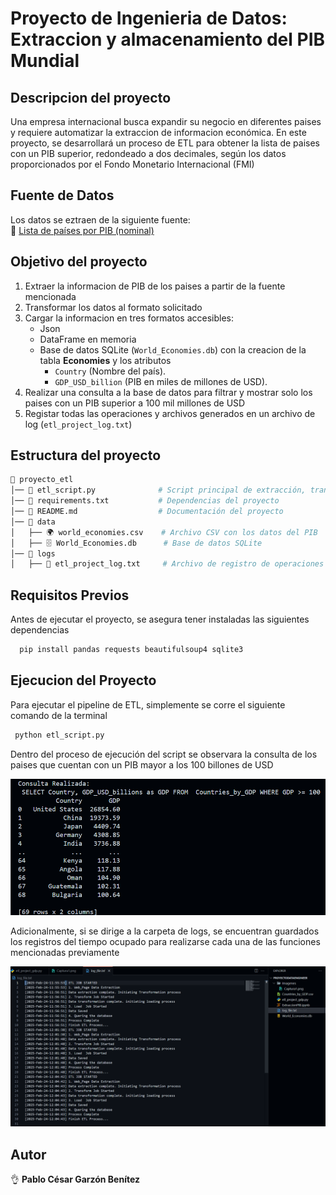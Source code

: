 # **Proyecto de Ingenieria de Datos: Extraccion y almacenamiento del PIB Mundial**
## **Descripcion del proyecto**
Una empresa internacional busca expandir su negocio en diferentes paises y requiere automatizar la extraccion de informacion económica. En este proyecto, se desarrollará un proceso de ETL
para obtener la lista de paises con un PIB superior, redondeado a dos decimales, según los datos proporcionados por el Fondo Monetario Internacional (FMI)

## **Fuente de Datos**
Los datos se eztraen de la siguiente fuente:\
🔗 [Lista de países por PIB (nominal)](https://web.archive.org/web/20230902185326/https://en.wikipedia.org/wiki/List_of_countries_by_GDP_%28nominal%29)
## **Objetivo del proyecto**
1. Extraer la informacion de PIB de los paises a partir de la fuente mencionada
2. Transformar los datos al formato solicitado
3. Cargar la informacion en tres formatos accesibles:
   - Json
   - DataFrame en memoria
   - Base de datos SQLite (`World_Economies.db`) con la creacion de la tabla **Economies** y los atributos
        - `Country` (Nombre del país).
        - `GDP_USD_billion` (PIB en miles de millones de USD).
4. Realizar una consulta a la base de datos para filtrar y mostrar solo los paises con un PIB superior a 100 mil millones de USD
5. Registar todas las operaciones y archivos generados en un archivo de log (`etl_project_log.txt`)

## **Estructura del proyecto**

``` bash
📂 proyecto_etl
│── 📄 etl_script.py              # Script principal de extracción, transformación y carga
│── 📄 requirements.txt           # Dependencias del proyecto
│── 📄 README.md                  # Documentación del proyecto
│── 📂 data
│   ├── 🌍 world_economies.csv    # Archivo CSV con los datos del PIB
│   ├── 🗄️ World_Economies.db      # Base de datos SQLite
│── 📂 logs
│   ├── 📝 etl_project_log.txt     # Archivo de registro de operaciones

```

## **Requisitos Previos**
Antes de ejecutar el proyecto, se asegura tener instaladas las siguientes dependencias
``` bash
  pip install pandas requests beautifulsoup4 sqlite3
```
## **Ejecucion del Proyecto**
Para ejecutar el pipeline de ETL, simplemente se corre el siguiente comando de la terminal
``` bash
 python etl_script.py
```
Dentro del proceso de ejecución del script se observara la consulta de los paises que cuentan con un PIB mayor a los 100 billones de USD

![Imagen de consulta](Imagenes/Captura1.png)

Adicionalmente, si se dirige a la carpeta de logs, se encuentran guardados los registros del tiempo ocupado para realizarse cada una de las funciones mencionadas previamente

![Imagen log_file](Imagenes/Captura2.png)

## **Autor**

👌 **Pablo César Garzón Benítez**
